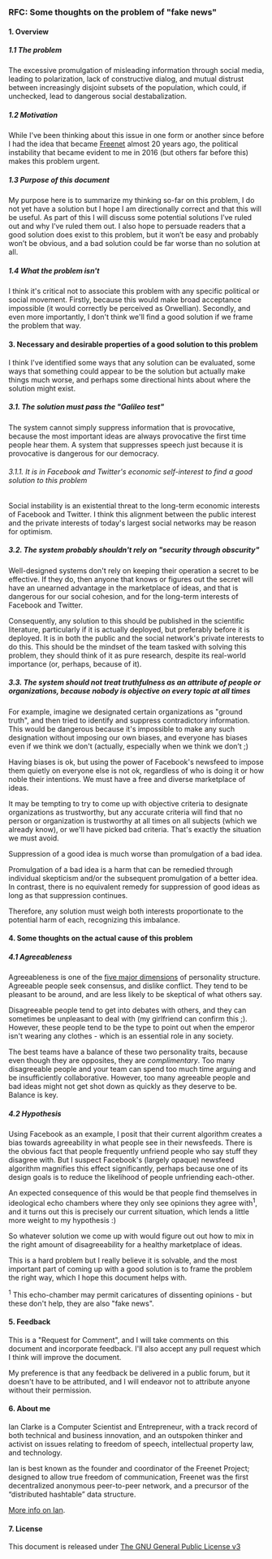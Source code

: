 ### RFC: Some thoughts on the problem of "fake news"

#### 1. Overview

##### 1.1 The problem

The excessive promulgation of misleading information through social media, leading to polarization, lack of constructive dialog, and mutual distrust between increasingly disjoint subsets of the population, which could, if unchecked, lead to dangerous social destabalization.

##### 1.2 Motivation

While I've been thinking about this issue in one form or another since before I had the idea that became [Freenet](https://en.wikipedia.org/wiki/Freenet) almost 20 years ago, the political instability that became evident to me in 2016 (but others far before this) makes this problem urgent.

##### 1.3 Purpose of this document 

My purpose here is to summarize my thinking so-far on this problem, I do not yet have a solution but I hope I am directionally correct and that this will be useful.  As part of this I will discuss some potential solutions I’ve ruled out and why I’ve ruled them out.  I also hope to persuade readers that a good solution does exist to this problem, but it won’t be easy and probably won’t be obvious, and a bad solution could be far worse than no solution at all.

##### 1.4 What the problem isn't

I think it's critical not to associate this problem with any specific political or social movement.  Firstly, because this would make broad acceptance impossible (it would correctly be perceived as Orwellian).  Secondly, and even more importantly, I don't think we'll find a good solution if we frame the problem that way.

#### 3. Necessary and desirable properties of a good solution to this problem

I think I've identified some ways that any solution can be evaluated, some ways that something could appear to be the solution but actually make things much worse, and perhaps some directional hints about where the solution might exist.

##### 3.1. The solution must pass the "Galileo test"

The system cannot simply suppress information that is provocative, because the most important ideas are always provocative the first time people hear them.  A system that suppresses speech just because it is provocative is dangerous for our democracy.  

###### 3.1.1. It is in Facebook and Twitter's economic self-interest to find a good solution to this problem

Social instability is an existential threat to the long-term economic interests of Facebook and Twitter.  I think this alignment between the public interest and the private interests of today's largest social networks may be reason for optimism.

##### 3.2. The system probably shouldn't rely on "security through obscurity"

Well-designed systems don't rely on keeping their operation a secret to be effective.  If they do, then anyone that knows or figures out the secret will have an unearned advantage in the marketplace of ideas, and that is dangerous for our social cohesion, and for the long-term interests of Facebook and Twitter.

Consequently, any solution to this should be published in the scientific literature, particularly if it is actually deployed, but preferably before it is deployed.  It is in both the public and the social network's private interests to do this.  This should be the mindset of the team tasked with solving this problem, they should think of it as pure research, despite its real-world importance (or, perhaps, because of it).

##### 3.3. The system should not treat truthfulness as an attribute of people or organizations, because nobody is objective on every topic at all times

For example, imagine we designated certain organizations as "ground truth", and then tried to identify and suppress contradictory information.  This would be dangerous because it's impossible to make any such designation without imposing our own biases, and everyone has biases even if we think we don't (actually, especially when we think we don’t ;)

Having biases is ok, but using the power of Facebook's newsfeed to impose them quietly on everyone else is not ok, regardless of who is doing it or how noble their intentions.  We must have a free and diverse marketplace of ideas.

It may be tempting to try to come up with objective criteria to designate organizations as trustworthy, but any accurate criteria will find that no person or organization is trustworthy at all times on all subjects (which we already know), or we'll have picked bad criteria.  That's exactly the situation we must avoid.

Suppression of a good idea is much worse than promulgation of a bad idea.

Promulgation of a bad idea is a harm that can be remedied through individual skepticism and/or the subsequent promulgation of a better idea.  In contrast, there is no equivalent remedy for suppression of good ideas as long as that suppression continues.

Therefore, any solution must weigh both interests proportionate to the potential harm of each, recognizing this imbalance.

#### 4. Some thoughts on the actual cause of this problem

##### 4.1 Agreeableness

Agreeableness is one of the [five major dimensions](https://en.wikipedia.org/wiki/Big_Five_personality_traits) of personality structure.  Agreeable people seek consensus, and dislike conflict.  They tend to be pleasant to be around, and are less likely to be skeptical of what others say.

Disagreeable people tend to get into debates with others, and they can sometimes be unpleasant to deal with (my girlfriend can confirm this ;).  However, these people tend to be the type to point out when the emperor isn't wearing any clothes - which is an essential role in any society.

The best teams have a balance of these two personality traits, because even though they are opposites, they are *complimentary*.  Too many disagreeable people and your team can spend too much time arguing and be insufficiently collaborative.  However, too many agreeable people and bad ideas might not get shot down as quickly as they deserve to be.  Balance is key.

##### 4.2 Hypothesis

Using Facebook as an example, I posit that their current algorithm creates a bias towards agreeability in what people see in their newsfeeds.  There is the obvious fact that people frequently unfriend people who say stuff they disagree with.  But I suspect Facebook's (largely opaque) newsfeed algorithm magnifies this effect significantly, perhaps because one of its design goals is to reduce the likelihood of people unfriending each-other.

An expected consequence of this would be that people find themselves in ideological echo chambers where they only see opinions they agree with<sup>1</sup>, and it turns out this is precisely our current situation, which lends a little more weight to my hypothesis :)

So whatever solution we come up with would figure out out how to mix in the right amount of disagreeability for a healthy marketplace of ideas.
 
This is a hard problem but I really believe it is solvable, and the most important part of coming up with a good solution is to frame the problem the right way, which I hope this document helps with.

<sup>1</sup> This echo-chamber may permit caricatures of dissenting opinions - but these don't help, they are also "fake news".

#### 5. Feedback

This is a "Request for Comment", and I will take comments on this document and incorporate feedback.  I'll also accept any pull request which I think will improve the document.  

My preference is that any feedback be delivered in a public forum, but it doesn't have to be attributed, and I will endeavor not to attribute anyone without their permission.

#### 6. About me

Ian Clarke is a Computer Scientist and Entrepreneur, with a track record of both technical and business innovation, and an outspoken thinker and activist on issues relating to freedom of speech, intellectual property law, and technology.

Ian is best known as the founder and coordinator of the Freenet Project; designed to allow true freedom of communication, Freenet was the first decentralized anonymous peer-to-peer network, and a precursor of the “distributed hashtable” data structure.

[More info on Ian](http://blog.locut.us/about/).

#### 7. License

This document is released under [The GNU General Public License v3](https://www.gnu.org/licenses/gpl.html)
